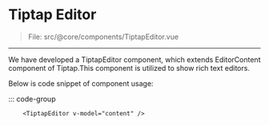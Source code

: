 # Tiptap Editor

>File: src/@core/components/TiptapEditor.vue
---
We have developed a TiptapEditor component, which extends EditorContent component of Tiptap.This component is utilized to show rich text editors.

Below is code snippet of component usage:

::: code-group

```vue [TS]
    <TiptapEditor v-model="content" />
```
